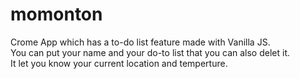 # momonton
Crome App which has a to-do list feature made with Vanilla JS.<br>
You can put your name and your do-to list that you can also delet it.<br>
It let you know your current location and temperture.
